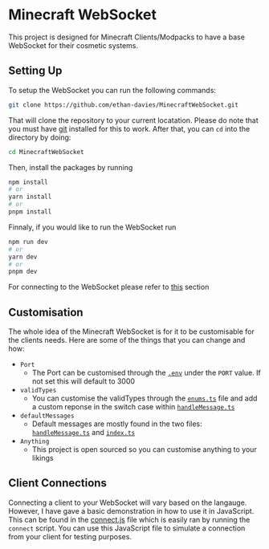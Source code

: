 # Minecraft WebSocket
This project is designed for Minecraft Clients/Modpacks to have a base WebSocket for their cosmetic systems.

## Setting Up
To setup the WebSocket you can run the following commands:
```bash
git clone https://github.com/ethan-davies/MinecraftWebSocket.git
```

That will clone the repository to your current locatation. Please do note that you must have [git](https://git-scm.com/book/en/v2/Getting-Started-Installing-Git) installed for this to work. After that, you can `cd` into the directory by doing:

```bash
cd MinecraftWebSocket
```

Then, install the packages by running
```bash
npm install
# or
yarn install
# or 
pnpm install
```

Finnaly, if you would like to run the WebSocket run
```bash
npm run dev
# or
yarn dev
# or
pnpm dev
```

For connecting to the WebSocket please refer to [this](https://github.com/ethan-davies/MinecraftWebSocket?tab=readme-ov-file#client-connections) section 

## Customisation
The whole idea of the Minecraft WebSocket is for it to be customisable for the clients needs. Here are some of the things that you can change and how:

- `Port`
    - The Port can be customised through the [`.env`](https://github.com/ethan-davies/MinecraftWebSocket/blob/master/.env) under the `PORT` value. If not set this will default to 3000
- `validTypes`
    - You can customise the validTypes through the [`enums.ts`](https://github.com/ethan-davies/MinecraftWebSocket/blob/master/src/websocket/enums.ts) file and add a custom reponse in the switch case within [`handleMessage.ts`](https://github.com/ethan-davies/MinecraftWebSocket/blob/master/src/websocket/handleMessage.ts) 
- `defaultMessages`
    - Default messages are mostly found in the two files: [`handleMessage.ts`](https://github.com/ethan-davies/MinecraftWebSocket/blob/master/src/websocket/handleMessage.ts) and [`index.ts`](https://github.com/ethan-davies/MinecraftWebSocket/blob/master/src/index.ts)
- `Anything`
    - This project is open sourced so you can customise anything to your likings


## Client Connections
Connecting a client to your WebSocket will vary based on the langauge. However, I have gave a basic demonstration in how to use it in JavaScript. This can be found in the [connect.js](https://github.com/ethan-davies/MinecraftWebSocket/blob/master/src/client/connect.js) file which is easily ran by running the `connect` script. You can use this JavaScript file to simulate a connection from your client for testing purposes. 
